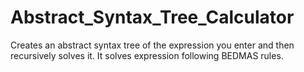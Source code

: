 # Abstract_Syntax_Tree_Calculator

Creates an abstract syntax tree of the expression you enter and then recursively solves it.
It solves expression following BEDMAS rules.